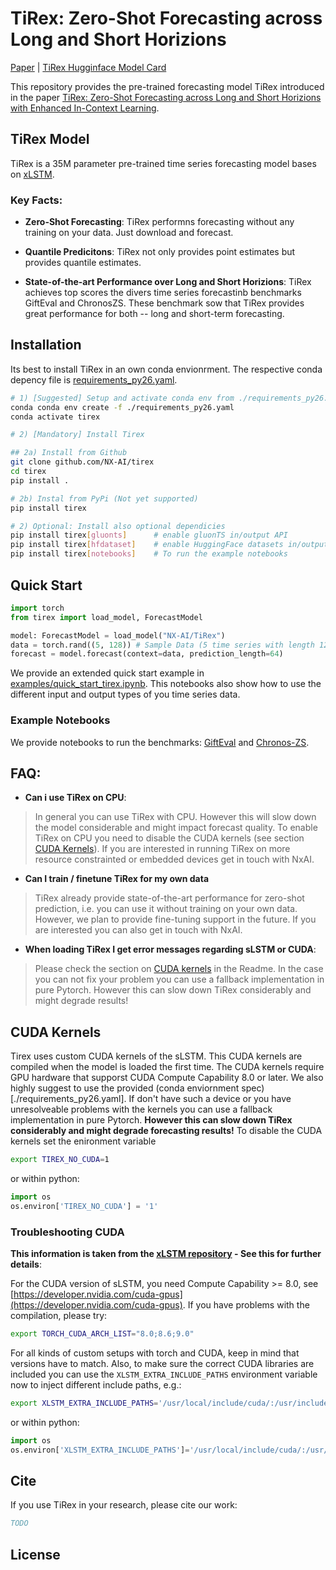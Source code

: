 # TiRex: Zero-Shot Forecasting across Long and Short Horizions

[Paper]() | [TiRex Hugginface Model Card]()


This repository provides the pre-trained forecasting model TiRex introduced in the paper [TiRex: Zero-Shot Forecasting across Long and Short Horizions with Enhanced In-Context Learning]().


## TiRex Model

TiRex is a 35M parameter pre-trained time series forecasting model bases on [xLSTM](https://github.com/NX-AI/xlstm).

### Key Facts:

- **Zero-Shot Forecasting**: TiRex performns forecasting without any training on your data. Just download and forecast.

- **Quantile Predicitons**: TiRex not only provides point estimates but provides quantile estimates.

- **State-of-the-art Performance over Long and Short Horizions**: TiRex achieves top scores the divers time series forecastinb benchmarks GiftEval and ChronosZS. These benchmark sow that TiRex provides great performance for both -- long and short-term forecasting.


## Installation
Its best to install TiRex in an own conda envionrment. The respective conda depency file is [requirements_py26.yaml](./requirements_py26.yaml).

```sh
# 1) [Suggested] Setup and activate conda env from ./requirements_py26.yaml
conda conda env create -f ./requirements_py26.yaml
conda activate tirex

# 2) [Mandatory] Install Tirex

## 2a) Install from Github
git clone github.com/NX-AI/tirex
cd tirex
pip install .

# 2b) Instal from PyPi (Not yet supported)
pip install tirex

# 2) Optional: Install also optional dependicies
pip install tirex[gluonts]      # enable gluonTS in/output API
pip install tirex[hfdataset]    # enable HuggingFace datasets in/output API
pip install tirex[notebooks]    # To run the example notebooks
```


## Quick Start

```python
import torch
from tirex import load_model, ForecastModel

model: ForecastModel = load_model("NX-AI/TiRex")
data = torch.rand((5, 128)) # Sample Data (5 time series with length 128)
forecast = model.forecast(context=data, prediction_length=64)
```

We provide an extended quick start example in [examples/quick_start_tirex.ipynb](./examples/quick_start_tirex.ipynb).
This notebooks also show how to use the different input and output types of you time series data.

###  Example Notebooks

We provide notebooks to run the benchmarks: [GiftEval](./examples/gifteval/gifteval.ipynb) and [Chronos-ZS](./examples/chronos_zs/chronos_zs.ipynb).



## FAQ:

- **Can i use TiRex on CPU**:
> In general you can use TiRex with CPU. However this will slow down the model considerable and might impact forecast quality.
To enable TiRex on CPU you need to disable the CUDA kernels (see section [CUDA Kernels](#cuda-kernels)).
If you are interested in running TiRex on more resource constrainted or embedded devices get in touch with NxAI.

- **Can I train / finetune TiRex for my own data**
> TiRex already provide state-of-the-art performance for zero-shot prediction, i.e. you can use it without training on your own data.
 However, we plan to provide fine-tuning support in the future. If you are interested you can also get in touch with NxAI.

- **When loading TiRex I get error messages regarding sLSTM or CUDA**:
> Please check the section on [CUDA kernels](#cuda-kernels) in the Readme. In the case you can not fix your problem you can use a fallback implementation in pure Pytorch. However this can slow down TiRex considerably and might degrade results!



## CUDA Kernels

Tirex uses custom CUDA kernels of the sLSTM.
This CUDA kernels are compiled when the model is loaded the first time.
The CUDA kernels require GPU hardware that supporst CUDA Compute Capability 8.0 or later.
We also highly suggest to use the provided (conda enviornment spec)[./requirements_py26.yaml].
If don't have such a device or you have unresolveable problems with the kernels you can
use a fallback implementation in pure Pytorch.
**However this can slow down TiRex considerably and might degrade forecasting results!**
To disable the CUDA kernels set the enironment variable
```bash
export TIREX_NO_CUDA=1
```
or within python:

```python
import os
os.environ['TIREX_NO_CUDA'] = '1'
```

### Troubleshooting CUDA

**This information is taken from the 
[xLSTM repository](https://github.com/NX-AI/xlstm) - See this for further details**:

For the CUDA version of sLSTM, you need Compute Capability >= 8.0, see [https://developer.nvidia.com/cuda-gpus](https://developer.nvidia.com/cuda-gpus). If you have problems with the compilation, please try:
```bash
export TORCH_CUDA_ARCH_LIST="8.0;8.6;9.0"
```

For all kinds of custom setups with torch and CUDA, keep in mind that versions have to match. Also, to make sure the correct CUDA libraries are included you can use the `XLSTM_EXTRA_INCLUDE_PATHS` environment variable now to inject different include paths, e.g.:

```bash
export XLSTM_EXTRA_INCLUDE_PATHS='/usr/local/include/cuda/:/usr/include/cuda/'
```

or within python:

```python
import os
os.environ['XLSTM_EXTRA_INCLUDE_PATHS']='/usr/local/include/cuda/:/usr/include/cuda/'
```


## Cite

If you use TiRex in your research, please cite our work: 

```bibtex
TODO
```


## License